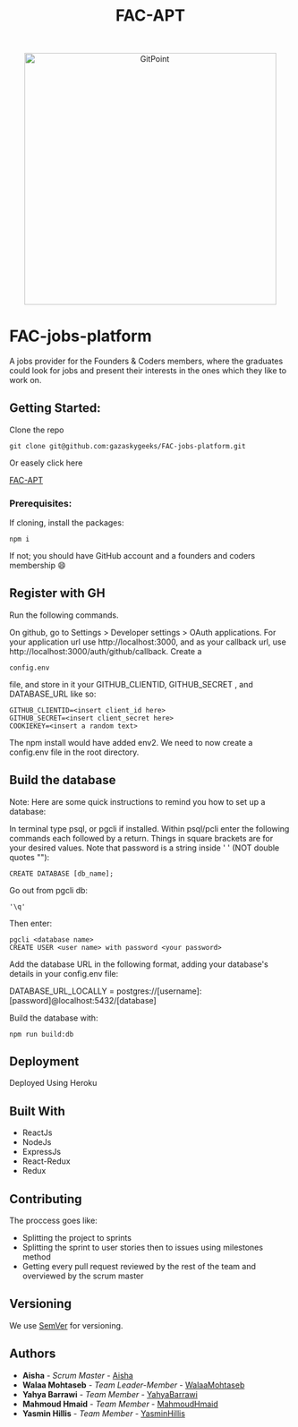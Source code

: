 <h1 align="center"> FAC-APT </h1> <br>
<p align="center">
    <img alt="GitPoint" title="GitPoint" src="https://avatars2.githubusercontent.com/u/9970257?s=200&v=4" width="450">
</p>

# FAC-jobs-platform
A jobs provider for the Founders & Coders members, where the graduates could look for jobs and present their interests in the ones which they like to work on.

## Getting Started:
Clone the repo

  ```
  git clone git@github.com:gazaskygeeks/FAC-jobs-platform.git
  ```
 Or easely click here

<a href='https://facapt.herokuapp.com/'>FAC-APT</a>

 ### Prerequisites:
 If cloning, install the packages:

  ```
  npm i
  ```
  If not; you should have GitHub account and a founders and coders membership :smile:

## Register with GH

Run the following commands.

On github, go to Settings > Developer settings > OAuth applications. For your application url use http://localhost:3000, and as your callback url, use http://localhost:3000/auth/github/callback. Create a
```
config.env
```

 file, and store in it your GITHUB_CLIENTID, GITHUB_SECRET , and DATABASE_URL like so:

 ```
 GITHUB_CLIENTID=<insert client_id here>
 GITHUB_SECRET=<insert client_secret here>
 COOKIEKEY=<insert a random text>
 ```

The npm install would have added env2. We need to now create a config.env file in the root directory.



## Build the database

Note: Here are some quick instructions to remind you how to set up a database:

In terminal type psql, or pgcli if installed. Within psql/pcli enter the following commands each followed by a return. Things in square brackets are for your desired values. Note that password is a string inside ' ' (NOT double quotes ""):



```
CREATE DATABASE [db_name];
```
Go out from pgcli db:
```
'\q'
```
Then enter:
```
pgcli <database name>
CREATE USER <user name> with password <your password>
```




 Add the database URL in the following format, adding your database's details in your config.env file:


DATABASE_URL_LOCALLY = postgres://[username]:[password]@localhost:5432/[database]

Build the database with:
```
npm run build:db

```


## Deployment

Deployed Using Heroku

## Built With

* ReactJs
* NodeJs
* ExpressJs
* React-Redux
* Redux

## Contributing
The proccess goes like:
- Splitting the project to sprints
- Splitting the sprint to user stories then to issues using milestones method
- Getting every pull request reviewed by the rest of the team and overviewed by the scrum master

## Versioning

We use [SemVer](http://semver.org/) for versioning.


## Authors


* **Aisha** - *Scrum Master* - [Aisha](https://github.com/astroash)
* **Walaa Mohtaseb** - *Team Leader-Member* - [WalaaMohtaseb](https://github.com/walaamedhat)
* **Yahya Barrawi** - *Team Member* - [YahyaBarrawi](https://github.com/yahyaHB)
* **Mahmoud Hmaid** - *Team Member* - [MahmoudHmaid](https://github.com/MahmoudMH)
* **Yasmin Hillis** - *Team Member* - [YasminHillis](https://github.com/yasminhillis)
